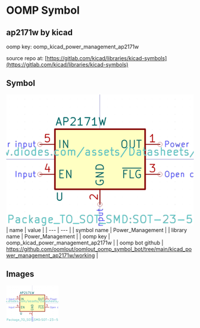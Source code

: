 # OOMP Symbol  
## ap2171w  by kicad  
  
oomp key: oomp_kicad_power_management_ap2171w  
  
source repo at: [https://gitlab.com/kicad/libraries/kicad-symbols](https://gitlab.com/kicad/libraries/kicad-symbols)  
## Symbol  
  
[![working.png](working_600.png)](working.png)  
| name | value | 
| --- | --- | 
| symbol name | Power_Management | 
| library name | Power_Management | 
| oomp key | oomp_kicad_power_management_ap2171w | 
| oomp bot github | https://github.com/oomlout/oomlout_oomp_symbol_bot/tree/main/kicad_power_management_ap2171w/working | 
## Images  
  
[![working.png](working_140.png)](working.png)  
